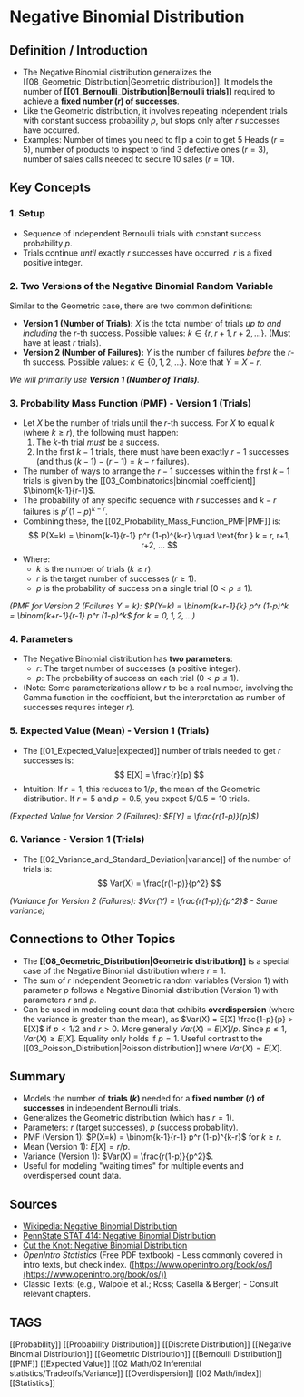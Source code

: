 # Negative Binomial Distribution

## Definition / Introduction
*   The Negative Binomial distribution generalizes the [[08_Geometric_Distribution|Geometric distribution]]. It models the number of **[[01_Bernoulli_Distribution|Bernoulli trials]]** required to achieve a **fixed number ($r$) of successes**.
*   Like the Geometric distribution, it involves repeating independent trials with constant success probability $p$, but stops only after $r$ successes have occurred.
*   Examples: Number of times you need to flip a coin to get 5 Heads ($r=5$), number of products to inspect to find 3 defective ones ($r=3$), number of sales calls needed to secure 10 sales ($r=10$).

## Key Concepts

### 1. Setup
*   Sequence of independent Bernoulli trials with constant success probability $p$.
*   Trials continue *until* exactly $r$ successes have occurred. $r$ is a fixed positive integer.

### 2. Two Versions of the Negative Binomial Random Variable
Similar to the Geometric case, there are two common definitions:
*   **Version 1 (Number of Trials):** $X$ is the total number of trials *up to and including* the $r$-th success. Possible values: $k \in \{r, r+1, r+2, ...\}$. (Must have at least $r$ trials).
*   **Version 2 (Number of Failures):** $Y$ is the number of failures *before* the $r$-th success. Possible values: $k \in \{0, 1, 2, ...\}$. Note that $Y = X - r$.

*We will primarily use **Version 1 (Number of Trials)**.*

### 3. Probability Mass Function (PMF) - Version 1 (Trials)
*   Let $X$ be the number of trials until the $r$-th success. For $X$ to equal $k$ (where $k \ge r$), the following must happen:
    1.  The $k$-th trial *must* be a success.
    2.  In the first $k-1$ trials, there must have been exactly $r-1$ successes (and thus $(k-1)-(r-1) = k-r$ failures).
*   The number of ways to arrange the $r-1$ successes within the first $k-1$ trials is given by the [[03_Combinatorics|binomial coefficient]] $\binom{k-1}{r-1}$.
*   The probability of any specific sequence with $r$ successes and $k-r$ failures is $p^r (1-p)^{k-r}$.
*   Combining these, the [[02_Probability_Mass_Function_PMF|PMF]] is:
    $$ P(X=k) = \binom{k-1}{r-1} p^r (1-p)^{k-r} \quad \text{for } k = r, r+1, r+2, ... $$
*   Where:
    *   $k$ is the number of trials ($k \ge r$).
    *   $r$ is the target number of successes ($r \ge 1$).
    *   $p$ is the probability of success on a single trial ($0 < p \le 1$).

*(PMF for Version 2 (Failures $Y=k$): $P(Y=k) = \binom{k+r-1}{k} p^r (1-p)^k = \binom{k+r-1}{r-1} p^r (1-p)^k$ for $k=0, 1, 2, ...$)*

### 4. Parameters
*   The Negative Binomial distribution has **two parameters**:
    *   $r$: The target number of successes (a positive integer).
    *   $p$: The probability of success on each trial ($0 < p \le 1$).
*   (Note: Some parameterizations allow $r$ to be a real number, involving the Gamma function in the coefficient, but the interpretation as number of successes requires integer $r$).

### 5. Expected Value (Mean) - Version 1 (Trials)
*   The [[01_Expected_Value|expected]] number of trials needed to get $r$ successes is:
    $$ E[X] = \frac{r}{p} $$
*   Intuition: If $r=1$, this reduces to $1/p$, the mean of the Geometric distribution. If $r=5$ and $p=0.5$, you expect $5 / 0.5 = 10$ trials.

*(Expected Value for Version 2 (Failures): $E[Y] = \frac{r(1-p)}{p}$)*

### 6. Variance - Version 1 (Trials)
*   The [[02_Variance_and_Standard_Deviation|variance]] of the number of trials is:
    $$ Var(X) = \frac{r(1-p)}{p^2} $$

*(Variance for Version 2 (Failures): $Var(Y) = \frac{r(1-p)}{p^2}$ - Same variance)*

## Connections to Other Topics
*   The **[[08_Geometric_Distribution|Geometric distribution]]** is a special case of the Negative Binomial distribution where $r=1$.
*   The sum of $r$ independent Geometric random variables (Version 1) with parameter $p$ follows a Negative Binomial distribution (Version 1) with parameters $r$ and $p$.
*   Can be used in modeling count data that exhibits **overdispersion** (where the variance is greater than the mean), as $Var(X) = E[X] \frac{1-p}{p} > E[X]$ if $p < 1/2$ and $r>0$. More generally $Var(X) = E[X] / p$. Since $p \le 1$, $Var(X) \ge E[X]$. Equality only holds if $p=1$. Useful contrast to the [[03_Poisson_Distribution|Poisson distribution]] where $Var(X) = E[X]$.

## Summary
*   Models the number of **trials ($k$)** needed for a **fixed number ($r$) of successes** in independent Bernoulli trials.
*   Generalizes the Geometric distribution (which has $r=1$).
*   Parameters: $r$ (target successes), $p$ (success probability).
*   PMF (Version 1): $P(X=k) = \binom{k-1}{r-1} p^r (1-p)^{k-r}$ for $k \ge r$.
*   Mean (Version 1): $E[X] = r/p$.
*   Variance (Version 1): $Var(X) = \frac{r(1-p)}{p^2}$.
*   Useful for modeling "waiting times" for multiple events and overdispersed count data.

## Sources
*   [Wikipedia: Negative Binomial Distribution](https://en.wikipedia.org/wiki/Negative_binomial_distribution)
*   [PennState STAT 414: Negative Binomial Distribution](https://online.stat.psu.edu/stat414/lesson/10/10.5)
*   [Cut the Knot: Negative Binomial Distribution](https://www.cut-the-knot.org/Probability/NegativeBinomial.shtml)
*   *OpenIntro Statistics* (Free PDF textbook) - Less commonly covered in intro texts, but check index. ([https://www.openintro.org/book/os/](https://www.openintro.org/book/os/))
*   Classic Texts: (e.g., Walpole et al.; Ross; Casella & Berger) - Consult relevant chapters.

## TAGS
[[Probability]] [[Probability Distribution]] [[Discrete Distribution]] [[Negative Binomial Distribution]] [[Geometric Distribution]] [[Bernoulli Distribution]] [[PMF]] [[Expected Value]] [[02 Math/02 Inferential statistics/Tradeoffs/Variance]] [[Overdispersion]] [[02 Math/index]] [[Statistics]]
